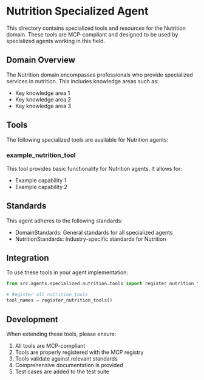 # Nutrition Specialized Agent

This directory contains specialized tools and resources for the Nutrition domain. These tools are MCP-compliant and designed to be used by specialized agents working in this field.

## Domain Overview

The Nutrition domain encompasses professionals who provide specialized services in nutrition. This includes knowledge areas such as:

- Key knowledge area 1
- Key knowledge area 2
- Key knowledge area 3

## Tools

The following specialized tools are available for Nutrition agents:

### example_nutrition_tool

This tool provides basic functionality for Nutrition agents. It allows for:

- Example capability 1
- Example capability 2

## Standards

This agent adheres to the following standards:

- DomainStandards: General standards for all specialized agents
- NutritionStandards: Industry-specific standards for Nutrition

## Integration

To use these tools in your agent implementation:

```python
from src.agents.specialized.nutrition.tools import register_nutrition_tools

# Register all nutrition tools
tool_names = register_nutrition_tools()
```

## Development

When extending these tools, please ensure:

1. All tools are MCP-compliant
2. Tools are properly registered with the MCP registry
3. Tools validate against relevant standards
4. Comprehensive documentation is provided
5. Test cases are added to the test suite
